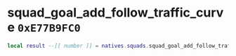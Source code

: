 # squad_goal_add_follow_traffic_curve `0xE77B9FC0`

```lua
local result --[[ number ]] = natives.squads.squad_goal_add_follow_traffic_curve(_unk0 --[[ number ]], _unk1 --[[ number ]], _unk2 --[[ number ]], _unk3 --[[ number ]], _unk4 --[[ number ]], _unk5 --[[ number ]], _unk6 --[[ number ]])
```